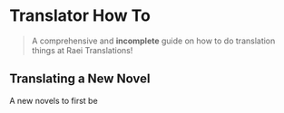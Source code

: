 # Translator How To

> A comprehensive and **incomplete** guide on how to do translation things at Raei Translations!

## Translating a New Novel

A new novels to first be 
